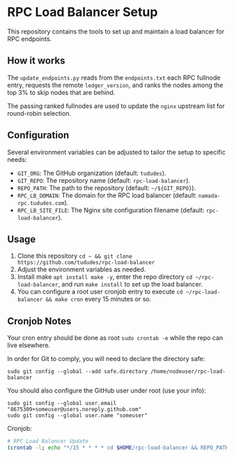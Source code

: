 # RPC Load Balancer Setup

This repository contains the tools to set up and maintain a load balancer for RPC endpoints.

## How it works

The `update_endpoints.py` reads from the `endpoints.txt` each RPC fullnode entry, requests the remote `ledger_version`, and ranks the nodes among the top 3% to skip nodes that are behind.

The passing ranked fullnodes are used to update the `nginx` upstream list for round-robin selection.

## Configuration

Several environment variables can be adjusted to tailor the setup to specific needs:

- `GIT_ORG`: The GitHub organization (default: `tududes`).
- `GIT_REPO`: The repository name (default: `rpc-load-balancer`).
- `REPO_PATH`: The path to the repository (default: `~/${GIT_REPO}`).
- `RPC_LB_DOMAIN`: The domain for the RPC load balancer (default: `namada-rpc.tududes.com`).
- `RPC_LB_SITE_FILE`: The Nginx site configuration filename (default: `rpc-load-balancer`).

## Usage

1. Clone this repository `cd ~ && git clone https://github.com/tududes/rpc-load-balancer`
2. Adjust the environment variables as needed.
3. Install make `apt install make -y`, enter the repo directory `cd ~/rpc-load-balancer`, and run `make install` to set up the load balancer.
4. You can configure a root user cronjob entry to execute `cd ~/rpc-load-balancer && make cron` every 15 minutes or so.

## Cronjob Notes

Your cron entry should be done as root `sudo crontab -e` while the repo can live elsewhere.

In order for Git to comply, you will need to declare the directory safe:

```
sudo git config --global --add safe.directory /home/nodeuser/rpc-load-balancer
```

You should also configure the GitHub user under root (use your info):

```
sudo git config --global user.email "8675309+someuser@users.noreply.github.com"
sudo git config --global user.name "someuser"
```

Cronjob:

```bash
# RPC Load Balancer Update
(crontab -l; echo "*/15 * * * * cd $HOME/rpc-load-balancer && REPO_PATH=$HOME/rpc-load-balancer make cron >> cron.log 2>&1") | crontab -
```

